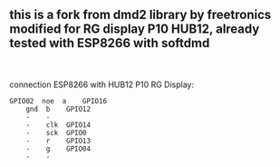 ## this is a fork from dmd2 library by freetronics modified for RG display P10 HUB12, already tested with ESP8266 with softdmd
</br></br>
connection ESP8266 with HUB12 P10 RG Display:
</br>	
```
GPIO02	noe  a    GPIO16
	gnd  b    GPIO12	
	-    -
	-    clk  GPIO14
	-    sck  GPIO0
	-    r    GPIO13
	-    g    GPIO04
	-    -
```